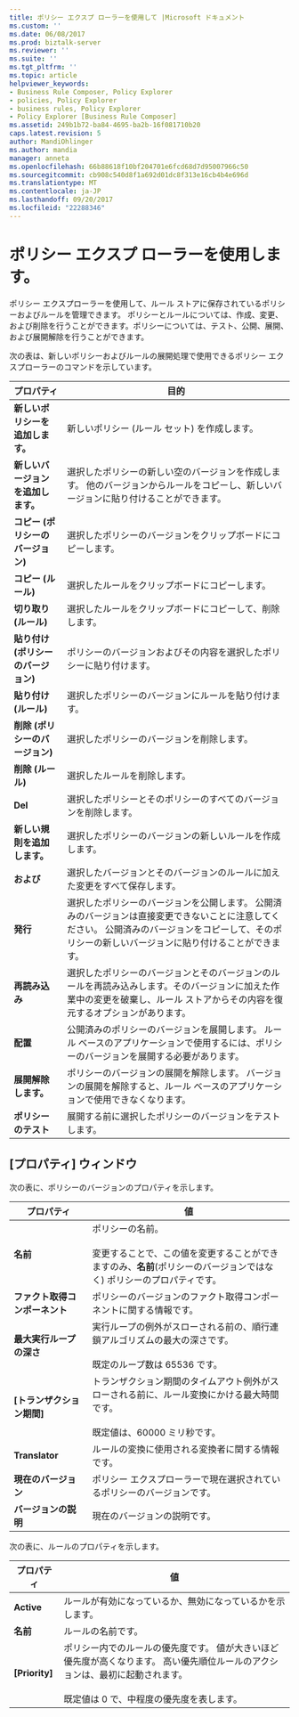 ```yaml
---
title: ポリシー エクスプ ローラーを使用して |Microsoft ドキュメント
ms.custom: ''
ms.date: 06/08/2017
ms.prod: biztalk-server
ms.reviewer: ''
ms.suite: ''
ms.tgt_pltfrm: ''
ms.topic: article
helpviewer_keywords:
- Business Rule Composer, Policy Explorer
- policies, Policy Explorer
- business rules, Policy Explorer
- Policy Explorer [Business Rule Composer]
ms.assetid: 249b1b72-ba84-4695-ba2b-16f081710b20
caps.latest.revision: 5
author: MandiOhlinger
ms.author: mandia
manager: anneta
ms.openlocfilehash: 66b88618f10bf204701e6fcd68d7d95007966c50
ms.sourcegitcommit: cb908c540d8f1a692d01dc8f313e16cb4b4e696d
ms.translationtype: MT
ms.contentlocale: ja-JP
ms.lasthandoff: 09/20/2017
ms.locfileid: "22288346"
---
```

# <a name="using-policy-explorer"></a>ポリシー エクスプ ローラーを使用します。
ポリシー エクスプローラーを使用して、ルール ストアに保存されているポリシーおよびルールを管理できます。 ポリシーとルールについては、作成、変更、および削除を行うことができます。ポリシーについては、テスト、公開、展開、および展開解除を行うことができます。  
  
 次の表は、新しいポリシーおよびルールの展開処理で使用できるポリシー エクスプローラーのコマンドを示しています。  
  
|プロパティ|目的|  
|--------------|----------------|  
|**新しいポリシーを追加します。**|新しいポリシー (ルール セット) を作成します。|  
|**新しいバージョンを追加します。**|選択したポリシーの新しい空のバージョンを作成します。 他のバージョンからルールをコピーし、新しいバージョンに貼り付けることができます。|  
|**コピー (ポリシーのバージョン)**|選択したポリシーのバージョンをクリップボードにコピーします。|  
|**コピー (ルール)**|選択したルールをクリップボードにコピーします。|  
|**切り取り (ルール)**|選択したルールをクリップボードにコピーして、削除します。|  
|**貼り付け (ポリシーのバージョン)**|ポリシーのバージョンおよびその内容を選択したポリシーに貼り付けます。|  
|**貼り付け (ルール)**|選択したポリシーのバージョンにルールを貼り付けます。|  
|**削除 (ポリシーのバージョン)**|選択したポリシーのバージョンを削除します。|  
|**削除 (ルール)**|選択したルールを削除します。|  
|**Del**|選択したポリシーとそのポリシーのすべてのバージョンを削除します。|  
|**新しい規則を追加します。**|選択したポリシーのバージョンの新しいルールを作成します。|  
|**および**|選択したバージョンとそのバージョンのルールに加えた変更をすべて保存します。|  
|**発行**|選択したポリシーのバージョンを公開します。 公開済みのバージョンは直接変更できないことに注意してください。 公開済みのバージョンをコピーして、そのポリシーの新しいバージョンに貼り付けることができます。|  
|**再読み込み**|選択したポリシーのバージョンとそのバージョンのルールを再読み込みします。そのバージョンに加えた作業中の変更を破棄し、ルール ストアからその内容を復元するオプションがあります。|  
|**配置**|公開済みのポリシーのバージョンを展開します。 ルール ベースのアプリケーションで使用するには、ポリシーのバージョンを展開する必要があります。|  
|**展開解除します。**|ポリシーのバージョンの展開を解除します。 バージョンの展開を解除すると、ルール ベースのアプリケーションで使用できなくなります。|  
|**ポリシーのテスト**|展開する前に選択したポリシーのバージョンをテストします。|  
  
## <a name="properties-window"></a>[プロパティ] ウィンドウ  
 次の表に、ポリシーのバージョンのプロパティを示します。  
  
|プロパティ|値|  
|--------------|-----------|  
|**名前**|ポリシーの名前。<br /><br /> 変更することで、この値を変更することができますのみ、**名前**(ポリシーのバージョンではなく) ポリシーのプロパティです。|  
|**ファクト取得コンポーネント**|ポリシーのバージョンのファクト取得コンポーネントに関する情報です。|  
|**最大実行ループの深さ**|実行ループの例外がスローされる前の、順行連鎖アルゴリズムの最大の深さです。<br /><br /> 既定のループ数は 65536 です。|  
|**[トランザクション期間]**|トランザクション期間のタイムアウト例外がスローされる前に、ルール変換にかける最大時間です。<br /><br /> 既定値は、60000 ミリ秒です。|  
|**Translator**|ルールの変換に使用される変換者に関する情報です。|  
|**現在のバージョン**|ポリシー エクスプローラーで現在選択されているポリシーのバージョンです。|  
|**バージョンの説明**|現在のバージョンの説明です。|  
  
 次の表に、ルールのプロパティを示します。  
  
|プロパティ|値|  
|--------------|-----------|  
|**Active**|ルールが有効になっているか、無効になっているかを示します。|  
|**名前**|ルールの名前です。|  
|**[Priority]**|ポリシー内でのルールの優先度です。 値が大きいほど優先度が高くなります。 高い優先順位ルールのアクションは、最初に起動されます。<br /><br /> 既定値は 0 で、中程度の優先度を表します。|